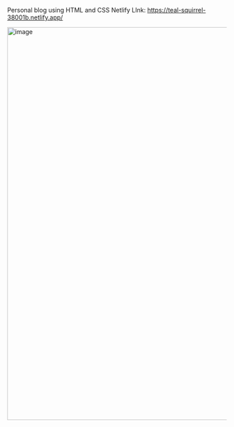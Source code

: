 Personal blog using HTML and CSS
Netlify LInk: https://teal-squirrel-38001b.netlify.app/

<img width="1899" height="904" alt="image" src="https://github.com/user-attachments/assets/57d886ca-42bc-4337-ab4a-bf7c17ee6846" />
